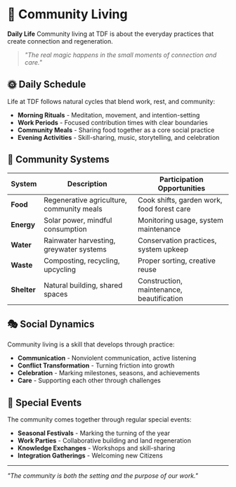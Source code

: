 # 🏡 Community Living

**Daily Life** Community living at TDF is about the everyday practices that create connection and regeneration.

> *"The real magic happens in the small moments of connection and care."*

## 🌞 Daily Schedule

Life at TDF follows natural cycles that blend work, rest, and community:

- **Morning Rituals** - Meditation, movement, and intention-setting
- **Work Periods** - Focused contribution times with clear boundaries
- **Community Meals** - Sharing food together as a core social practice
- **Evening Activities** - Skill-sharing, music, storytelling, and celebration

## 🧩 Community Systems

| System      | Description                               | Participation Opportunities                 |
| ----------- | ----------------------------------------- | ------------------------------------------ |
| **Food**    | Regenerative agriculture, community meals | Cook shifts, garden work, food forest care |
| **Energy**  | Solar power, mindful consumption          | Monitoring usage, system maintenance       |
| **Water**   | Rainwater harvesting, greywater systems   | Conservation practices, system upkeep      |
| **Waste**   | Composting, recycling, upcycling          | Proper sorting, creative reuse             |
| **Shelter** | Natural building, shared spaces           | Construction, maintenance, beautification  |

## 🎭 Social Dynamics

Community living is a skill that develops through practice:

- **Communication** - Nonviolent communication, active listening
- **Conflict Transformation** - Turning friction into growth
- **Celebration** - Marking milestones, seasons, and achievements
- **Care** - Supporting each other through challenges

## 🎪 Special Events

The community comes together through regular special events:

- **Seasonal Festivals** - Marking the turning of the year
- **Work Parties** - Collaborative building and land regeneration
- **Knowledge Exchanges** - Workshops and skill-sharing
- **Integration Gatherings** - Welcoming new Citizens

---

*"The community is both the setting and the purpose of our work."*
